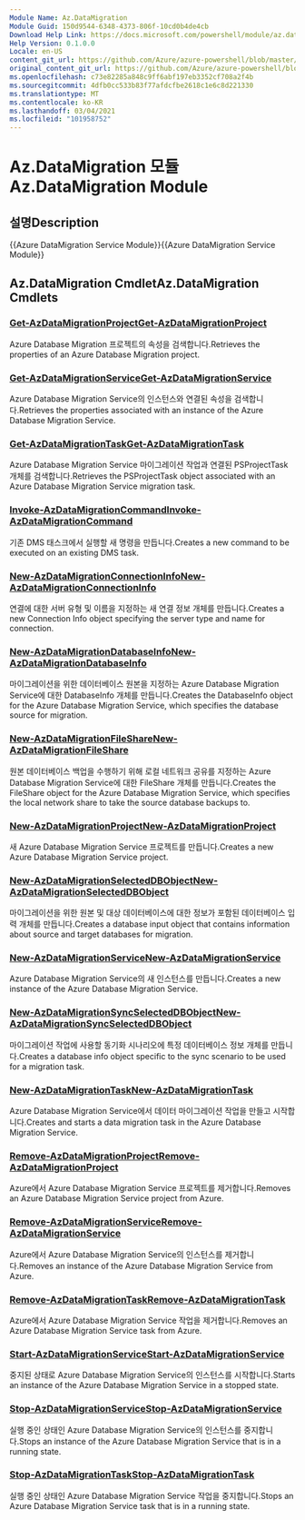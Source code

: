 ```yaml
---
Module Name: Az.DataMigration
Module Guid: 150d9544-6348-4373-806f-10cd0b4de4cb
Download Help Link: https://docs.microsoft.com/powershell/module/az.datamigration
Help Version: 0.1.0.0
Locale: en-US
content_git_url: https://github.com/Azure/azure-powershell/blob/master/src/DataMigration/DataMigration/help/Az.DataMigration.md
original_content_git_url: https://github.com/Azure/azure-powershell/blob/master/src/DataMigration/DataMigration/help/Az.DataMigration.md
ms.openlocfilehash: c73e82285a848c9ff6abf197eb3352cf708a2f4b
ms.sourcegitcommit: 4dfb0cc533b83f77afdcfbe2618c1e6c8d221330
ms.translationtype: MT
ms.contentlocale: ko-KR
ms.lasthandoff: 03/04/2021
ms.locfileid: "101958752"
---
```

# <span data-ttu-id="b6b27-101">Az.DataMigration 모듈</span><span class="sxs-lookup"><span data-stu-id="b6b27-101">Az.DataMigration Module</span></span>
## <span data-ttu-id="b6b27-102">설명</span><span class="sxs-lookup"><span data-stu-id="b6b27-102">Description</span></span>
<span data-ttu-id="b6b27-103">{{Azure DataMigration Service Module}}</span><span class="sxs-lookup"><span data-stu-id="b6b27-103">{{Azure DataMigration Service Module}}</span></span>

## <span data-ttu-id="b6b27-104">Az.DataMigration Cmdlet</span><span class="sxs-lookup"><span data-stu-id="b6b27-104">Az.DataMigration Cmdlets</span></span>
### [<span data-ttu-id="b6b27-105">Get-AzDataMigrationProject</span><span class="sxs-lookup"><span data-stu-id="b6b27-105">Get-AzDataMigrationProject</span></span>](Get-AzDataMigrationProject.md)
<span data-ttu-id="b6b27-106">Azure Database Migration 프로젝트의 속성을 검색합니다.</span><span class="sxs-lookup"><span data-stu-id="b6b27-106">Retrieves the properties of an Azure Database Migration project.</span></span>

### [<span data-ttu-id="b6b27-107">Get-AzDataMigrationService</span><span class="sxs-lookup"><span data-stu-id="b6b27-107">Get-AzDataMigrationService</span></span>](Get-AzDataMigrationService.md)
<span data-ttu-id="b6b27-108">Azure Database Migration Service의 인스턴스와 연결된 속성을 검색합니다.</span><span class="sxs-lookup"><span data-stu-id="b6b27-108">Retrieves the properties associated with an instance of the Azure Database Migration Service.</span></span> 

### [<span data-ttu-id="b6b27-109">Get-AzDataMigrationTask</span><span class="sxs-lookup"><span data-stu-id="b6b27-109">Get-AzDataMigrationTask</span></span>](Get-AzDataMigrationTask.md)
<span data-ttu-id="b6b27-110">Azure Database Migration Service 마이그레이션 작업과 연결된 PSProjectTask 개체를 검색합니다.</span><span class="sxs-lookup"><span data-stu-id="b6b27-110">Retrieves the PSProjectTask object associated with an Azure Database Migration Service migration task.</span></span>

### [<span data-ttu-id="b6b27-111">Invoke-AzDataMigrationCommand</span><span class="sxs-lookup"><span data-stu-id="b6b27-111">Invoke-AzDataMigrationCommand</span></span>](Invoke-AzDataMigrationCommand.md)
<span data-ttu-id="b6b27-112">기존 DMS 태스크에서 실행할 새 명령을 만듭니다.</span><span class="sxs-lookup"><span data-stu-id="b6b27-112">Creates a new command to be executed on an existing DMS task.</span></span>

### [<span data-ttu-id="b6b27-113">New-AzDataMigrationConnectionInfo</span><span class="sxs-lookup"><span data-stu-id="b6b27-113">New-AzDataMigrationConnectionInfo</span></span>](New-AzDataMigrationConnectionInfo.md)
<span data-ttu-id="b6b27-114">연결에 대한 서버 유형 및 이름을 지정하는 새 연결 정보 개체를 만듭니다.</span><span class="sxs-lookup"><span data-stu-id="b6b27-114">Creates a new Connection Info object specifying the server type and name for connection.</span></span>

### [<span data-ttu-id="b6b27-115">New-AzDataMigrationDatabaseInfo</span><span class="sxs-lookup"><span data-stu-id="b6b27-115">New-AzDataMigrationDatabaseInfo</span></span>](New-AzDataMigrationDatabaseInfo.md)
<span data-ttu-id="b6b27-116">마이그레이션을 위한 데이터베이스 원본을 지정하는 Azure Database Migration Service에 대한 DatabaseInfo 개체를 만듭니다.</span><span class="sxs-lookup"><span data-stu-id="b6b27-116">Creates the DatabaseInfo object for the Azure Database Migration Service, which specifies the database source for migration.</span></span>

### [<span data-ttu-id="b6b27-117">New-AzDataMigrationFileShare</span><span class="sxs-lookup"><span data-stu-id="b6b27-117">New-AzDataMigrationFileShare</span></span>](New-AzDataMigrationFileShare.md)
<span data-ttu-id="b6b27-118">원본 데이터베이스 백업을 수행하기 위해 로컬 네트워크 공유를 지정하는 Azure Database Migration Service에 대한 FileShare 개체를 만듭니다.</span><span class="sxs-lookup"><span data-stu-id="b6b27-118">Creates the FileShare object for the Azure Database Migration Service, which specifies the local network share to take the source database backups to.</span></span>

### [<span data-ttu-id="b6b27-119">New-AzDataMigrationProject</span><span class="sxs-lookup"><span data-stu-id="b6b27-119">New-AzDataMigrationProject</span></span>](New-AzDataMigrationProject.md)
<span data-ttu-id="b6b27-120">새 Azure Database Migration Service 프로젝트를 만듭니다.</span><span class="sxs-lookup"><span data-stu-id="b6b27-120">Creates a new Azure Database Migration Service project.</span></span>

### [<span data-ttu-id="b6b27-121">New-AzDataMigrationSelectedDBObject</span><span class="sxs-lookup"><span data-stu-id="b6b27-121">New-AzDataMigrationSelectedDBObject</span></span>](New-AzDataMigrationSelectedDBObject.md)
<span data-ttu-id="b6b27-122">마이그레이션을 위한 원본 및 대상 데이터베이스에 대한 정보가 포함된 데이터베이스 입력 개체를 만듭니다.</span><span class="sxs-lookup"><span data-stu-id="b6b27-122">Creates a database input object that contains information about source and target databases for migration.</span></span>

### [<span data-ttu-id="b6b27-123">New-AzDataMigrationService</span><span class="sxs-lookup"><span data-stu-id="b6b27-123">New-AzDataMigrationService</span></span>](New-AzDataMigrationService.md)
<span data-ttu-id="b6b27-124">Azure Database Migration Service의 새 인스턴스를 만듭니다.</span><span class="sxs-lookup"><span data-stu-id="b6b27-124">Creates a new instance of the Azure Database Migration Service.</span></span>

### [<span data-ttu-id="b6b27-125">New-AzDataMigrationSyncSelectedDBObject</span><span class="sxs-lookup"><span data-stu-id="b6b27-125">New-AzDataMigrationSyncSelectedDBObject</span></span>](New-AzDataMigrationSyncSelectedDBObject.md)
<span data-ttu-id="b6b27-126">마이그레이션 작업에 사용할 동기화 시나리오에 특정 데이터베이스 정보 개체를 만듭니다.</span><span class="sxs-lookup"><span data-stu-id="b6b27-126">Creates a database info object specific to the sync scenario to be used for a migration task.</span></span>

### [<span data-ttu-id="b6b27-127">New-AzDataMigrationTask</span><span class="sxs-lookup"><span data-stu-id="b6b27-127">New-AzDataMigrationTask</span></span>](New-AzDataMigrationTask.md)
<span data-ttu-id="b6b27-128">Azure Database Migration Service에서 데이터 마이그레이션 작업을 만들고 시작합니다.</span><span class="sxs-lookup"><span data-stu-id="b6b27-128">Creates and starts a data migration task in the Azure Database Migration Service.</span></span>

### [<span data-ttu-id="b6b27-129">Remove-AzDataMigrationProject</span><span class="sxs-lookup"><span data-stu-id="b6b27-129">Remove-AzDataMigrationProject</span></span>](Remove-AzDataMigrationProject.md)
<span data-ttu-id="b6b27-130">Azure에서 Azure Database Migration Service 프로젝트를 제거합니다.</span><span class="sxs-lookup"><span data-stu-id="b6b27-130">Removes an Azure Database Migration Service project from Azure.</span></span>

### [<span data-ttu-id="b6b27-131">Remove-AzDataMigrationService</span><span class="sxs-lookup"><span data-stu-id="b6b27-131">Remove-AzDataMigrationService</span></span>](Remove-AzDataMigrationService.md)
<span data-ttu-id="b6b27-132">Azure에서 Azure Database Migration Service의 인스턴스를 제거합니다.</span><span class="sxs-lookup"><span data-stu-id="b6b27-132">Removes an instance of the Azure Database Migration Service from Azure.</span></span>

### [<span data-ttu-id="b6b27-133">Remove-AzDataMigrationTask</span><span class="sxs-lookup"><span data-stu-id="b6b27-133">Remove-AzDataMigrationTask</span></span>](Remove-AzDataMigrationTask.md)
<span data-ttu-id="b6b27-134">Azure에서 Azure Database Migration Service 작업을 제거합니다.</span><span class="sxs-lookup"><span data-stu-id="b6b27-134">Removes an Azure Database Migration Service task from Azure.</span></span>

### [<span data-ttu-id="b6b27-135">Start-AzDataMigrationService</span><span class="sxs-lookup"><span data-stu-id="b6b27-135">Start-AzDataMigrationService</span></span>](Start-AzDataMigrationService.md)
<span data-ttu-id="b6b27-136">중지된 상태로 Azure Database Migration Service의 인스턴스를 시작합니다.</span><span class="sxs-lookup"><span data-stu-id="b6b27-136">Starts an instance of the Azure Database Migration Service in a stopped state.</span></span> 

### [<span data-ttu-id="b6b27-137">Stop-AzDataMigrationService</span><span class="sxs-lookup"><span data-stu-id="b6b27-137">Stop-AzDataMigrationService</span></span>](Stop-AzDataMigrationService.md)
<span data-ttu-id="b6b27-138">실행 중인 상태인 Azure Database Migration Service의 인스턴스를 중지합니다.</span><span class="sxs-lookup"><span data-stu-id="b6b27-138">Stops an instance of the Azure Database Migration Service that is in a running state.</span></span>

### [<span data-ttu-id="b6b27-139">Stop-AzDataMigrationTask</span><span class="sxs-lookup"><span data-stu-id="b6b27-139">Stop-AzDataMigrationTask</span></span>](Stop-AzDataMigrationTask.md)
<span data-ttu-id="b6b27-140">실행 중인 상태인 Azure Database Migration Service 작업을 중지합니다.</span><span class="sxs-lookup"><span data-stu-id="b6b27-140">Stops an  Azure Database Migration Service task that is in a running state.</span></span>

